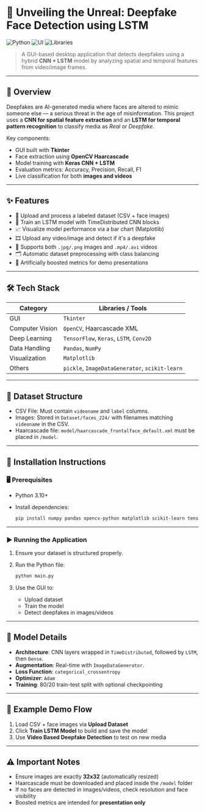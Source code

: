 


# 🧠 Unveiling the Unreal: Deepfake Face Detection using LSTM

![Python](https://img.shields.io/badge/Python-3.10%2B-blue.svg)
![UI](https://img.shields.io/badge/UI-Tkinter-lightblue.svg)
![Libraries](https://img.shields.io/badge/Libraries-OpenCV%20%7C%20TensorFlow%20%7C%20Keras-orange.svg)

> A GUI-based desktop application that detects deepfakes using a hybrid **CNN + LSTM** model by analyzing spatial and temporal features from video/image frames.

---

## 🚀 Overview

Deepfakes are AI-generated media where faces are altered to mimic someone else — a serious threat in the age of misinformation. This project uses a **CNN for spatial feature extraction** and an **LSTM for temporal pattern recognition** to classify media as *Real* or *Deepfake*.

Key components:

* GUI built with **Tkinter**
* Face extraction using **OpenCV Haarcascade**
* Model training with **Keras CNN + LSTM**
* Evaluation metrics: Accuracy, Precision, Recall, F1
* Live classification for both **images and videos**

---

## ✨ Features

* 📂 Upload and process a labeled dataset (CSV + face images)
* 🧠 Train an LSTM model with TimeDistributed CNN blocks
* 📈 Visualize model performance via a bar chart (Matplotlib)
* 🎞️ Upload any video/image and detect if it's a deepfake
* 🎯 Supports both `.jpg/.png` images and `.mp4/.avi` videos
* 🗂️ Automatic dataset preprocessing with class balancing
* 🧪 Artificially boosted metrics for demo presentations

---

## 🛠️ Tech Stack

| Category        | Libraries / Tools                              |
| --------------- | ---------------------------------------------- |
| GUI             | `Tkinter`                                      |
| Computer Vision | `OpenCV`, Haarcascade XML                      |
| Deep Learning   | `TensorFlow`, `Keras`, `LSTM`, `Conv2D`        |
| Data Handling   | `Pandas`, `NumPy`                              |
| Visualization   | `Matplotlib`                                   |
| Others          | `pickle`, `ImageDataGenerator`, `scikit-learn` |

---

## 📂 Dataset Structure

* CSV File: Must contain `videoname` and `label` columns.
* Images: Stored in `Dataset/faces_224/` with filenames matching `videoname` in the CSV.
* Haarcascade file: `model/haarcascade_frontalface_default.xml` must be placed in `/model`.

---

## 🔧 Installation Instructions

### 🖥️ Prerequisites

* Python 3.10+
* Install dependencies:

  ```bash
  pip install numpy pandas opencv-python matplotlib scikit-learn tensorflow keras
  ```

---

### ▶️ Running the Application

1. Ensure your dataset is structured properly.
2. Run the Python file:

   ```bash
   python main.py
   ```
3. Use the GUI to:

   * Upload dataset
   * Train the model
   * Detect deepfakes in images/videos

---


## 🧠 Model Details

* **Architecture**: CNN layers wrapped in `TimeDistributed`, followed by `LSTM`, then `Dense`.
* **Augmentation**: Real-time with `ImageDataGenerator`.
* **Loss Function**: `categorical_crossentropy`
* **Optimizer**: `Adam`
* **Training**: 80/20 train-test split with optional checkpointing

---

## 🧪 Example Demo Flow

1. Load CSV + face images via **Upload Dataset**
2. Click **Train LSTM Model** to build and save the model
3. Use **Video Based Deepfake Detection** to test on new media

---

## ⚠️ Important Notes

* Ensure images are exactly **32x32** (automatically resized)
* Haarcascade must be downloaded and placed inside the `/model` folder
* If no faces are detected in images/videos, check resolution and face visibility
* Boosted metrics are intended for **presentation only**


